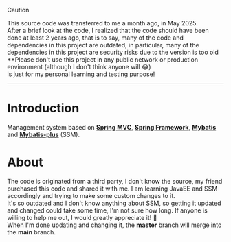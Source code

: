 > [!CAUTION]
> This source code was transferred to me a month ago, in May 2025.\
> After a brief look at the code, I realized that the code should have been done at least 2 years ago, that is to say, many of the code and dependencies in this project are outdated, in particular, many of the dependencies in this project are security risks due to the version is too old\
> **Please don't use this project in any public network or production environment (although I don't think anyone will :joy:)\
> is just for my personal learning and testing purpose!

---

# Introduction
Management system based on [**Spring MVC**](https://docs.spring.io/spring-framework/reference/web/webmvc.html), [**Spring Framework**](https://github.com/spring-projects/spring-framework), [**Mybatis**](https://github.com/mybatis/mybatis-3) and [**Mybatis-plus**](https://github.com/baomidou/mybatis-plus) (SSM).

# About

The code is originated from a third party, I don't know the source, my friend purchased this code and shared it with me. I am learning JavaEE and SSM accordingly and trying to make some custom changes to it.\
It's so outdated and I don't know anything about SSM, so getting it updated and changed could take some time, I'm not sure how long. If anyone is willing to help me out, I would greatly appreciate it! :smiling_face_with_three_hearts: \
When I'm done updating and changing it, the __master__ branch will merge into the __main__ branch.